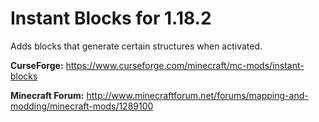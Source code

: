 Instant Blocks for 1.18.2
=============
Adds blocks that generate certain structures when activated.

<b>CurseForge:</b> https://www.curseforge.com/minecraft/mc-mods/instant-blocks

<b>Minecraft Forum:</b> http://www.minecraftforum.net/forums/mapping-and-modding/minecraft-mods/1289100